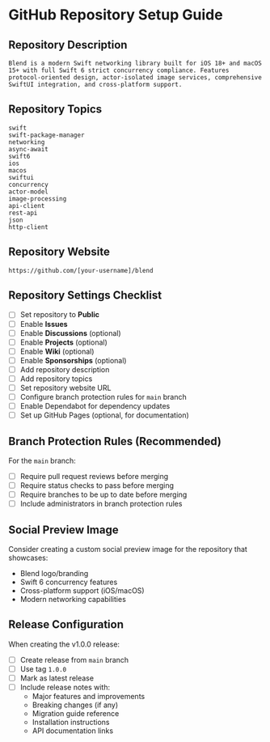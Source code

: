 # GitHub Repository Setup Guide

## Repository Description

```text
Blend is a modern Swift networking library built for iOS 18+ and macOS 15+ with full Swift 6 strict concurrency compliance. Features protocol-oriented design, actor-isolated image services, comprehensive SwiftUI integration, and cross-platform support.
```

## Repository Topics

```text
swift
swift-package-manager
networking
async-await
swift6
ios
macos
swiftui
concurrency
actor-model
image-processing
api-client
rest-api
json
http-client
```

## Repository Website

```text
https://github.com/[your-username]/blend
```

## Repository Settings Checklist

- [ ] Set repository to **Public**
- [ ] Enable **Issues**
- [ ] Enable **Discussions** (optional)
- [ ] Enable **Projects** (optional)
- [ ] Enable **Wiki** (optional)
- [ ] Enable **Sponsorships** (optional)
- [ ] Add repository description
- [ ] Add repository topics
- [ ] Set repository website URL
- [ ] Configure branch protection rules for `main` branch
- [ ] Enable Dependabot for dependency updates
- [ ] Set up GitHub Pages (optional, for documentation)

## Branch Protection Rules (Recommended)

For the `main` branch:

- [ ] Require pull request reviews before merging
- [ ] Require status checks to pass before merging
- [ ] Require branches to be up to date before merging
- [ ] Include administrators in branch protection rules

## Social Preview Image

Consider creating a custom social preview image for the repository that showcases:

- Blend logo/branding
- Swift 6 concurrency features
- Cross-platform support (iOS/macOS)
- Modern networking capabilities

## Release Configuration

When creating the v1.0.0 release:

- [ ] Create release from `main` branch
- [ ] Use tag `1.0.0`
- [ ] Mark as latest release
- [ ] Include release notes with:
  - Major features and improvements
  - Breaking changes (if any)
  - Migration guide reference
  - Installation instructions
  - API documentation links
